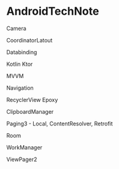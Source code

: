 # AndroidTechNote

Camera

CoordinatorLatout

Databinding

Kotlin Ktor

MVVM

Navigation

RecyclerView
 Epoxy

 ClipboardManager
 
 Paging3 - Local, ContentResolver, Retrofit
 

Room

WorkManager

ViewPager2